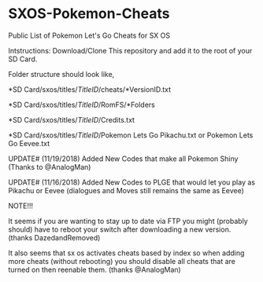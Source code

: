 # SXOS-Pokemon-Cheats
Public List of Pokemon Let's Go Cheats for SX OS

Intstructions:
Download/Clone This repository and add it to the root of your SD Card.

Folder structure should look like, 

*SD Card/sxos/titles/*TitleID*/cheats/*VersionID.txt

*SD Card/sxos/titles/*TitleID*/RomFS/*Folders

*SD Card/sxos/titles/*TitleID*/Credits.txt

*SD Card/sxos/titles/*TitleID*/Pokemon Lets Go Pikachu.txt or Pokemon Lets Go Eevee.txt



UPDATE# (11/19/2018)
Added New Codes that make all Pokemon Shiny (Thanks to @AnalogMan)



UPDATE# (11/16/2018)
Added New Codes to PLGE that would let you play as Pikachu or Eevee (dialogues and Moves still remains the same as Eevee)



NOTE!!!

It seems if you are wanting to stay up to date via FTP you might (probably should) have to reboot your switch after downloading a new version. (thanks DazedandRemoved)

It also seems that sx os activates cheats based by index so when adding more cheats (without rebooting) you should disable all cheats that are turned on then reenable them. (thanks @AnalogMan)
